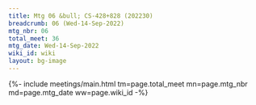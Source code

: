 ```yaml
---
title: Mtg 06 &bull; CS-428+828 (202230)
breadcrumb: 06 (Wed-14-Sep-2022)
mtg_nbr: 06
total_meet: 36
mtg_date: Wed-14-Sep-2022
wiki_id: wiki
layout: bg-image
---
```


{%- include meetings/main.html
    tm=page.total_meet
    mn=page.mtg_nbr
    md=page.mtg_date
    ww=page.wiki_id
-%}
